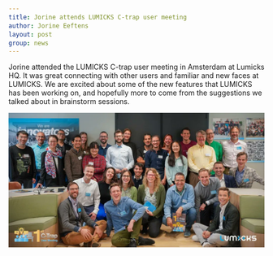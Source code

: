 ```yaml
---
title: Jorine attends LUMICKS C-trap user meeting
author: Jorine Eeftens
layout: post
group: news
---
```


Jorine attended the LUMICKS C-trap user meeting in Amsterdam at Lumicks HQ. It was great connecting with other users and familiar and new faces at LUMICKS. We are excited about some of the new features that LUMICKS has been working on, and hopefully more to come from the suggestions we talked about in brainstorm sessions. 

![lumicksusermeeting22](/static/img/news/lumicksusermeeting22.jpeg "lumicksusermeeting22")
